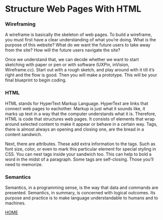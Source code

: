 # Structure Web Pages With HTML

### Wireframing
A wireframe is basically the skeleton of web pages.  To build a wireframe, you must first have a clear understanding of what you’re doing.  What is the purpose of this website?  What do we want the future users to take away from the site?  How will the future users navigate the site?

Once we understand that, we can decide whether we want to start sketching with paper or pen or with software (UXPin, inVision, Wireframe.cc).  Start out with a rough sketch, and play around with it till it’s right and the flow is good.  Then you will make a prototype.  This will be your final blueprint to begin coding.

### HTML
HTML stands for HyperText Markup Language.  HyperText are links that connect web pages to eachother.  Markup is just what it sounds like, it marks up text in a way that the computer understands what it is.  Therefore, HTML is code that structures web pages.  It consists of elements that wrap around selected content to make it appear or behave in a certain way.  Tags, there is almost always an opening and closing one, are the bread in a content sandwich.  

Next, there are attributes.  These add extra information to the tags.  Such as font size, color, or even to mark this particular element for special styling in CSS.  You can nest tags inside your sandwich too.  This can help to bold a word in the midst of a paragraph.  Some tags are self-closing.  Those you’ll need to memorize.

### Semantics
Semantics, in a programming sense, is the way that data and commands are presented.  Semantics, in summary, is concerned with logical outcomes.  Its purpose and practice is to make language understandable to humans and to machines.  

[HOME](https://aedeleon2023.github.io/reading-notes/)

